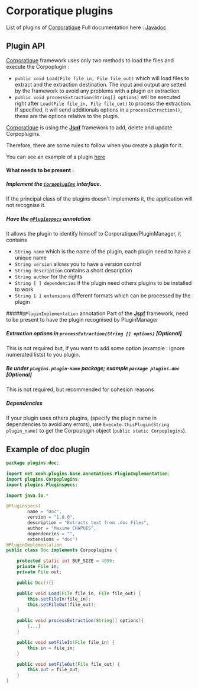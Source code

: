 Corporatique plugins
=======

List of plugins of [Corporatique]
Full documentation here : [Javadoc](http://corporatique-dev.github.io/Corporatique/)

## Plugin API

[Corporatique] framework uses only two methods to load the files and execute the Corpoplugin :

  * `public void Load(File file_in, File file_out)` which will load files to extract and the extraction destination. The input and output are setted by the framework to avoid any problems with a plugin on extraction.
  * `public void processExtraction(String[] options)` will be executed right after `Load(File file_in, File file_out)` to process the extraction. If specified, it will send additionals options in a `processExtraction()`, these are the options relative to the plugin.

[Corporatique] is using the **[Jspf]** framework to add, delete and update Corpoplugins.

Therefore, there are some rules to follow when you create a plugin for it.

You can see an example of a plugin [here](#example-of-doc-plugin)
#### What needs to be present :
##### Implement the [`Corpoplugins`] interface.
If the principal class of the plugins doesn't implements it, the application will not recognise it.

##### Have the [`@Pluginspecs`] annotation
It allows the plugin to identify himself to Corporatique/PluginManager, it contains

 * `String name` which is the name of the plugin, each plugin need to have a unique name
 * `String version` allows you to have a version control
 * `String description` contains a short description
 * `String author` for the rights
 * `String [ ] dependencies`  if the plugin need others plugins to be installed to work
 * `String [ ] extensions`  different formats which can be processed by the plugin

#####`@PluginImplementation` annotation
Part of the **[Jspf]** framework, need to be present to have the plugin recognised by PluginManager

##### Extraction options in `processExtraction(String [] options)` [Optional]
This is not required but, if you want to add some option (example : ignore numerated lists) to you plugin.

##### Be under `plugins.plugin-name` package; example `package plugins.doc` [Optional]
This is not required, but recommended for cohesion reasons

##### Dependencies
If your plugin uses others plugins, (specify the plugin name in dependencies to avoid any errors), use `Execute.thisPlugin(String plugin_name)` to get the Corpoplugin object (`public static Corpoplugins`).


## Example of doc plugin
```java
package plugins.doc;

import net.xeoh.plugins.base.annotations.PluginImplementation;
import plugins.Corpoplugins;
import plugins.Pluginspecs;

import java.io.*

@Pluginspecs(
        name = "Doc",
        version = "1.0.0",
        description = "Extracts text from .doc Files",
        author = "Maxime CHAPUIS",
        dependencies = "",
        extensions = "doc")
@PluginImplementation
public class Doc implements Corpoplugins {

    protected static int BUF_SIZE = 4096;
    private File in;
    private File out;

    public Doc(){}

    public void Load(File file_in, File file_out) {
        this.setFileIn(file_in);
        this.setFileOut(file_out);
    }

    public void processExtraction(String[] options){
        {...}
    }

    public void setFileIn(File file_in) {
        this.in = file_in;
    }

    public void setFileOut(File file_out) {
        this.out = file_out;
    }
}
```
[jspf]:https://code.google.com/p/jspf/
[`Corpoplugins`]:./plugins/Corpoplugins.java
[corporatique]: https://github.com/Corporatique-dev/Corporatique
[`@Pluginspecs`]:./plugins/Pluginspecs.java

